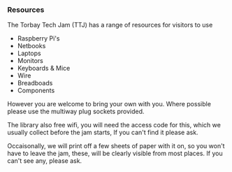 ### Resources

The Torbay Tech Jam (TTJ) has a range of resources for visitors to use

* Raspberry Pi's
* Netbooks
* Laptops
* Monitors 
* Keyboards & Mice
* Wire
* Breadboads
* Components 

However you are welcome to bring your own with you.  Where possible please use the multiway plug sockets provided.

The library also free wifi,  you will need the access code for this, which we usually collect before the jam starts,  If you can't find it please ask. 

Occaisonally, we will print off a few sheets of paper with it on, so you won't have to leave the jam, these, will be clearly visible from most places. If you can't see any, please ask.

